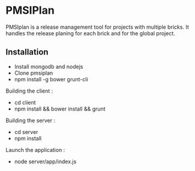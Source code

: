 PMSIPlan
========

PMSIplan is a release management tool for projects with multiple bricks.
It handles the release planing for each brick and for the global project.


Installation
------------

 - Install mongodb and nodejs
 - Clone pmsiplan
 - npm install -g bower grunt-cli

Building the client :

 - cd client
 - npm install && bower install && grunt

Building the server :

 - cd server
 - npm install

Launch the application :

 - node server/app/index.js
